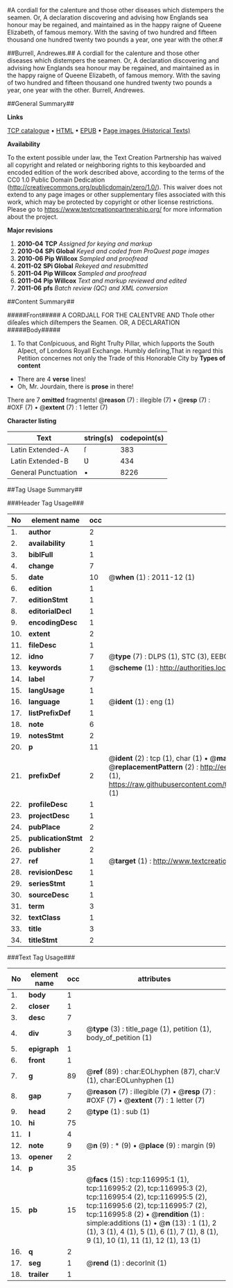 #A cordiall for the calenture and those other diseases which distempers the seamen. Or, A declaration discovering and advising how Englands sea honour may be regained, and maintained as in the happy raigne of Queene Elizabeth, of famous memory. With the saving of two hundred and fifteen thousand one hundred twenty two pounds a year, one year with the other.#

##Burrell, Andrewes.##
A cordiall for the calenture and those other diseases which distempers the seamen. Or, A declaration discovering and advising how Englands sea honour may be regained, and maintained as in the happy raigne of Queene Elizabeth, of famous memory. With the saving of two hundred and fifteen thousand one hundred twenty two pounds a year, one year with the other.
Burrell, Andrewes.

##General Summary##

**Links**

[TCP catalogue](http://www.ota.ox.ac.uk/tcp/)  • 
[HTML](http://tei.it.ox.ac.uk/tcp/Texts-HTML/free/A77/A77931.html)  • 
[EPUB](http://tei.it.ox.ac.uk/tcp/Texts-EPUB/free/A77/A77931.epub) • 
[Page images (Historical Texts)](https://historicaltexts.jisc.ac.uk/eebo-99864763e)

**Availability**

To the extent possible under law, the Text Creation Partnership has waived all copyright and related or neighboring rights to this keyboarded and encoded edition of the work described above, according to the terms of the CC0 1.0 Public Domain Dedication (http://creativecommons.org/publicdomain/zero/1.0/). This waiver does not extend to any page images or other supplementary files associated with this work, which may be protected by copyright or other license restrictions. Please go to https://www.textcreationpartnership.org/ for more information about the project.

**Major revisions**

1. __2010-04__ __TCP__ *Assigned for keying and markup*
1. __2010-04__ __SPi Global__ *Keyed and coded from ProQuest page images*
1. __2010-06__ __Pip Willcox__ *Sampled and proofread*
1. __2011-02__ __SPi Global__ *Rekeyed and resubmitted*
1. __2011-04__ __Pip Willcox__ *Sampled and proofread*
1. __2011-04__ __Pip Willcox__ *Text and markup reviewed and edited*
1. __2011-06__ __pfs__ *Batch review (QC) and XML conversion*

##Content Summary##

#####Front#####
A CORDJALL FOR THE CALENTVRE AND Thoſe other diſeaſes which diſtempers the Seamen. OR, A DECLARATION
#####Body#####

1. To that Conſpicuous, and Right Truſty Pillar, which ſupports the South Aſpect, of
Londons Royall Exchange.
Humbly deſiring,That in regard this Petition concernes not only the Trade of this Honorable City by 
**Types of content**

  * There are 4 **verse** lines!
  * Oh, Mr. Jourdain, there is **prose** in there!

There are 7 **omitted** fragments! 
 @__reason__ (7) : illegible (7)  •  @__resp__ (7) : #OXF (7)  •  @__extent__ (7) : 1 letter (7)

**Character listing**


|Text|string(s)|codepoint(s)|
|---|---|---|
|Latin Extended-A|ſ|383|
|Latin Extended-B|Ʋ|434|
|General Punctuation|•|8226|

##Tag Usage Summary##

###Header Tag Usage###

|No|element name|occ|attributes|
|---|---|---|---|
|1.|__author__|2||
|2.|__availability__|1||
|3.|__biblFull__|1||
|4.|__change__|7||
|5.|__date__|10| @__when__ (1) : 2011-12 (1)|
|6.|__edition__|1||
|7.|__editionStmt__|1||
|8.|__editorialDecl__|1||
|9.|__encodingDesc__|1||
|10.|__extent__|2||
|11.|__fileDesc__|1||
|12.|__idno__|7| @__type__ (7) : DLPS (1), STC (3), EEBO-CITATION (1), PROQUEST (1), VID (1)|
|13.|__keywords__|1| @__scheme__ (1) : http://authorities.loc.gov/ (1)|
|14.|__label__|7||
|15.|__langUsage__|1||
|16.|__language__|1| @__ident__ (1) : eng (1)|
|17.|__listPrefixDef__|1||
|18.|__note__|6||
|19.|__notesStmt__|2||
|20.|__p__|11||
|21.|__prefixDef__|2| @__ident__ (2) : tcp (1), char (1)  •  @__matchPattern__ (2) : ([0-9\-]+):([0-9IVX]+) (1), (.+) (1)  •  @__replacementPattern__ (2) : http://eebo.chadwyck.com/downloadtiff?vid=$1&page=$2 (1), https://raw.githubusercontent.com/textcreationpartnership/Texts/master/tcpchars.xml#$1 (1)|
|22.|__profileDesc__|1||
|23.|__projectDesc__|1||
|24.|__pubPlace__|2||
|25.|__publicationStmt__|2||
|26.|__publisher__|2||
|27.|__ref__|1| @__target__ (1) : http://www.textcreationpartnership.org/docs/. (1)|
|28.|__revisionDesc__|1||
|29.|__seriesStmt__|1||
|30.|__sourceDesc__|1||
|31.|__term__|3||
|32.|__textClass__|1||
|33.|__title__|3||
|34.|__titleStmt__|2||


###Text Tag Usage###

|No|element name|occ|attributes|
|---|---|---|---|
|1.|__body__|1||
|2.|__closer__|1||
|3.|__desc__|7||
|4.|__div__|3| @__type__ (3) : title_page (1), petition (1), body_of_petition (1)|
|5.|__epigraph__|1||
|6.|__front__|1||
|7.|__g__|89| @__ref__ (89) : char:EOLhyphen (87), char:V (1), char:EOLunhyphen (1)|
|8.|__gap__|7| @__reason__ (7) : illegible (7)  •  @__resp__ (7) : #OXF (7)  •  @__extent__ (7) : 1 letter (7)|
|9.|__head__|2| @__type__ (1) : sub (1)|
|10.|__hi__|75||
|11.|__l__|4||
|12.|__note__|9| @__n__ (9) : * (9)  •  @__place__ (9) : margin (9)|
|13.|__opener__|2||
|14.|__p__|35||
|15.|__pb__|15| @__facs__ (15) : tcp:116995:1 (1), tcp:116995:2 (2), tcp:116995:3 (2), tcp:116995:4 (2), tcp:116995:5 (2), tcp:116995:6 (2), tcp:116995:7 (2), tcp:116995:8 (2)  •  @__rendition__ (1) : simple:additions (1)  •  @__n__ (13) : 1 (1), 2 (1), 3 (1), 4 (1), 5 (1), 6 (1), 7 (1), 8 (1), 9 (1), 10 (1), 11 (1), 12 (1), 13 (1)|
|16.|__q__|2||
|17.|__seg__|1| @__rend__ (1) : decorInit (1)|
|18.|__trailer__|1||
